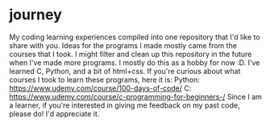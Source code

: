 # journey

My coding learning experiences compiled into one repository that I'd like to share with you. Ideas for the programs I made mostly came from the courses that I took. I might filter and clean up this repository in the future when I've made more programs. I mostly do this as a hobby for now :D.
I've learned C, Python, and a bit of html+css. If you're curious about what courses I took to learn these programs, here it is:
Python: https://www.udemy.com/course/100-days-of-code/
C: https://www.udemy.com/course/c-programming-for-beginners-/
Since I am a learner, if you're interested in giving me feedback on my past code, please do! I'd appreciate it.

